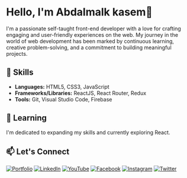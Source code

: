 # Hello, I'm Abdalmalk kasem👋

I'm a passionate self-taught front-end developer with a love for crafting engaging and user-friendly experiences on the web. My journey in the world of web development has been marked by continuous learning, creative problem-solving, and a commitment to building meaningful projects.

## 🔧 Skills

- **Languages:** HTML5, CSS3, JavaScript
- **Frameworks/Libraries:** ReactJS, React Router, Redux
- **Tools:** Git, Visual Studio Code, Firebase

## 🌱 Learning

I'm dedicated to expanding my skills and currently exploring React.

## 📫 Let's Connect

[![Portfolio](https://img.shields.io/badge/Portfolio-%23121011.svg?&style=for-the-badge&logoColor=white&logo=react)](https://abdalmalk-kasem.vercel.app/)
[![LinkedIn](https://img.shields.io/badge/LinkedIn-%230077B5.svg?&style=for-the-badge&logo=LinkedIn&logoColor=white)](https://www.linkedin.com/in/abdalmalk-kasem-37b628274/)
[![YouTube](https://img.shields.io/badge/YouTube-%23FF0000.svg?&style=for-the-badge&logo=YouTube&logoColor=white)](https://www.youtube.com/@ANA_CODE)
[![Facebook](https://img.shields.io/badge/Facebook-%231877F2.svg?&style=for-the-badge&logo=Facebook&logoColor=white)](https://www.facebook.com/profile.php?id=61555403810926)
[![Instagram](https://img.shields.io/badge/Instagram-%23E4405F.svg?&style=for-the-badge&logo=Instagram&logoColor=white)](https://www.instagram.com/abdalmalk_kasem)
[![Twitter](https://img.shields.io/badge/Twitter-%231DA1F2.svg?&style=for-the-badge&logo=Twitter&logoColor=white)](https://twitter.com/abdalmalk_kasem)

